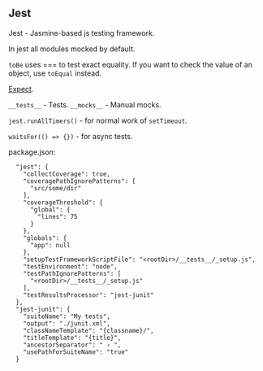 Jest
-

Jest - Jasmine-based js testing framework.

In jest all modules mocked by default.

`toBe` uses === to test exact equality.
If you want to check the value of an object, use `toEqual` instead.

[Expect](https://facebook.github.io/jest/docs/en/expect.html#content).

`__tests__` - Tests.
`__mocks__` - Manual mocks.

`jest.runAllTimers()` - for normal work of `setTimeout`.

`waitsFor(() => {})` - for async tests.

package.json:

````
  "jest": {
    "collectCoverage": true,
    "coveragePathIgnorePatterns": [
      "src/some/dir"
    ],
    "coverageThreshold": {
      "global": {
        "lines": 75
      }
    },
    "globals": {
      "app": null
    },
    "setupTestFrameworkScriptFile": "<rootDir>/__tests__/_setup.js",
    "testEnvironment": "node",
    "testPathIgnorePatterns": [
      "<rootDir>/__tests__/_setup.js"
    ],
    "testResultsProcessor": "jest-junit"
  },
  "jest-junit": {
    "suiteName": "My tests",
    "output": "./junit.xml",
    "classNameTemplate": "{classname}/",
    "titleTemplate": "{title}",
    "ancestorSeparator": " › ",
    "usePathForSuiteName": "true"
  }
````
